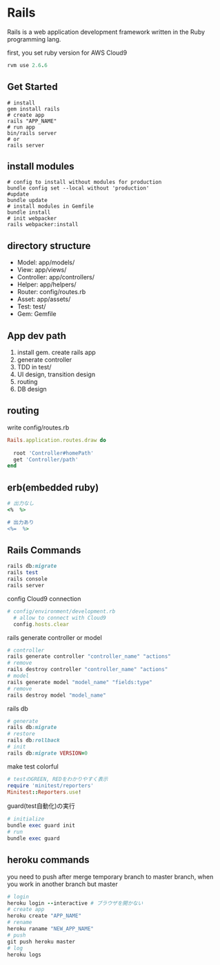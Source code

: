 
# Rails

Rails is a web application development framework written in the Ruby programming lang.

first, you set ruby version for AWS Cloud9
```ruby
rvm use 2.6.6
```

## Get Started

```shell
# install
gem install rails
# create app
rails "APP_NAME"
# run app
bin/rails server
# or
rails server
```

## install modules

```shell
# config to install without modules for production
bundle config set --local without 'production'
#update
bundle update
# install modules in Gemfile
bundle install
# init webpacker
rails webpacker:install
```


## directory structure

- Model: app/models/
- View: app/views/
- Controller: app/controllers/
- Helper: app/helpers/
- Router: config/routes.rb
- Asset: app/assets/
- Test: test/
- Gem: Gemfile


## App dev path

1. install gem. create rails app
2. generate controller
3. TDD in test/
4. UI design, transition design
5. routing
6. DB design


## routing

write config/routes.rb

```ruby
Rails.application.routes.draw do
  
  root 'Controller#homePath'
  get 'Controller/path'
end
```


## erb(embedded ruby)
```ruby
# 出力なし
<%  %>

# 出力あり
<%=  %>
```


## Rails Commands

```ruby
rails db:migrate
rails test
rails console
rails server
```

config Cloud9 connection
```ruby
# config/environment/development.rb
  # allow to connect with Cloud9
  config.hosts.clear
```

rails generate controller or model
```ruby
# controller
rails generate controller "controller_name" "actions"
# remove
rails destroy controller "controller_name" "actions"
# model
rails generate model "model_name" "fields:type"
# remove
rails destroy model "model_name"
```

rails db
```ruby
# generate
rails db:migrate
# restore
rails db:rollback
# init
rails db:migrate VERSION=0
```

make test colorful
```ruby
# testのGREEN, REDをわかりやすく表示
require 'minitest/reporters'
Minitest::Reporters.use!
```

guard(test自動化)の実行
```ruby
# initialize
bundle exec guard init
# run
bundle exec guard
```


## heroku commands

you need to push after merge temporary branch to master branch, when you work in another branch but master


```ruby
# login
heroku login --interactive # ブラウザを開かない
# create app
heroku create "APP_NAME"
# rename
heroku raname "NEW_APP_NAME"
# push
git push heroku master
# log
heroku logs
```
